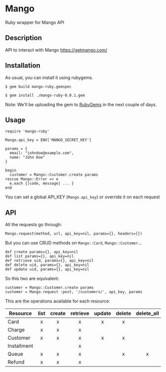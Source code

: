 Mango
=====

Ruby wrapper for Mango API


## Description

API to interact with Mango
https://getmango.com/


## Installation

As usual, you can install it using rubygems.

```
$ gem build mango-ruby.gemspec
```

```
$ gem install ./mango-ruby-0.0.1.gem
```

Note: We'll be uploading the gem to [RubyGems](https://rubygems.org) in the next couple of days.


## Usage

```
require 'mango-ruby'

Mango.api_key = ENV['MANGO_SECRET_KEY']

params = {
  email: "johndoe@example.com",
  name: "John Doe"
}

begin
  customer = Mango::Customer.create params
rescue Mango::Error => e
  e.each {|code, message| ... }
end
```

You can set a global API_KEY (`Mango.api_key`) or override it on each request


## API

All the requests go through:
```
Mango.request(method, url, api_key=nil, params={}, headers={})
```

But you can use CRUD methods on `Mango::Card`, `Mango::Customer`...
```
def create params={}, api_key=nil
def list params={}, api_key=nil
def retrieve uid, params={}, api_key=nil
def delete uid, params={}, api_key=nil
def update uid, params={}, api_key=nil
```

So this two are equivalent:
```
customer = Mango::Customer.create params
customer = Mango.request :post, '/customers/', api_key, params
```

This are the operations available for each resource:

|Resource|list|create|retrieve|update|delete|delete_all|
|-|:-:|:-:|:-:|:-:|:-:|:-:|
|Card         | x | x | x | x | x |   |
|Charge       | x | x | x |   |   |   |
|Customer     | x | x | x | x | x |   |
|Installment  |   |   | x |   |   |   |
|Queue        | x | x | x |   | x | x |
|Refund       | x | x | x |   |   |   |
